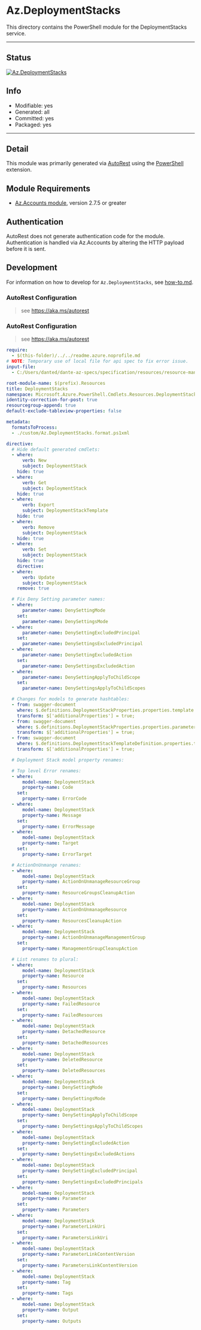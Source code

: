 <!-- region Generated -->
# Az.DeploymentStacks
This directory contains the PowerShell module for the DeploymentStacks service.

---
## Status
[![Az.DeploymentStacks](https://img.shields.io/powershellgallery/v/Az.DeploymentStacks.svg?style=flat-square&label=Az.DeploymentStacks "Az.DeploymentStacks")](https://www.powershellgallery.com/packages/Az.DeploymentStacks/)

## Info
- Modifiable: yes
- Generated: all
- Committed: yes
- Packaged: yes

---
## Detail
This module was primarily generated via [AutoRest](https://github.com/Azure/autorest) using the [PowerShell](https://github.com/Azure/autorest.powershell) extension.

## Module Requirements
- [Az.Accounts module](https://www.powershellgallery.com/packages/Az.Accounts/), version 2.7.5 or greater

## Authentication
AutoRest does not generate authentication code for the module. Authentication is handled via Az.Accounts by altering the HTTP payload before it is sent.

## Development
For information on how to develop for `Az.DeploymentStacks`, see [how-to.md](how-to.md).
<!-- endregion -->

### AutoRest Configuration
> see https://aka.ms/autorest

### AutoRest Configuration
> see https://aka.ms/autorest

``` yaml
require:
  - $(this-folder)/../../readme.azure.noprofile.md
# NOTE: Temporary use of local file for api spec to fix error issue.
input-file:
  - C:/Users/danted/dante-az-specs/specification/resources/resource-manager/Microsoft.Resources/preview/2022-08-01-preview/deploymentStacks.json

root-module-name: $(prefix).Resources
title: DeploymentStacks
namespace: Microsoft.Azure.PowerShell.Cmdlets.Resources.DeploymentStacks
identity-correction-for-post: true
resourcegroup-append: true
default-exclude-tableview-properties: false

metadata:
  formatsToProcess:
  - ./custom/Az.DeploymentStacks.format.ps1xml

directive:
  # Hide default generated cmdlets:
  - where:
      verb: New
      subject: DeploymentStack
    hide: true
  - where:
      verb: Get
      subject: DeploymentStack
    hide: true
  - where:
      verb: Export
      subject: DeploymentStackTemplate
    hide: true
  - where:
      verb: Remove
      subject: DeploymentStack
    hide: true
  - where:
      verb: Set
      subject: DeploymentStack
    hide: true
    directive:
  - where:
      verb: Update
      subject: DeploymentStack
    remove: true

  # Fix Deny Setting parameter names:
  - where:
      parameter-name: DenySettingMode
    set:
      parameter-name: DenySettingsMode
  - where:
      parameter-name: DenySettingExcludedPrincipal
    set:
      parameter-name: DenySettingsExcludedPrincipal
  - where:
      parameter-name: DenySettingExcludedAction
    set:
      parameter-name: DenySettingsExcludedAction
  - where:
      parameter-name: DenySettingApplyToChildScope
    set:
      parameter-name: DenySettingsApplyToChildScopes

  # Changes for models to generate hashtables:
  - from: swagger-document
    where: $.definitions.DeploymentStackProperties.properties.template
    transform: $['additionalProperties'] = true;
  - from: swagger-document
    where: $.definitions.DeploymentStackProperties.properties.parameters
    transform: $['additionalProperties'] = true;
  - from: swagger-document
    where: $.definitions.DeploymentStackTemplateDefinition.properties.template
    transform: $['additionalProperties'] = true;

  # Deployment Stack model property renames:

  # Top level Error renames:
  - where:
      model-name: DeploymentStack
      property-name: Code
    set:
      property-name: ErrorCode
  - where:
      model-name: DeploymentStack
      property-name: Message
    set:
      property-name: ErrorMessage
  - where:
      model-name: DeploymentStack
      property-name: Target
    set:
      property-name: ErrorTarget

  # ActionOnUnmange renames:
  - where:
      model-name: DeploymentStack
      property-name: ActionOnUnmanageResourceGroup
    set:
      property-name: ResourceGroupsCleanupAction
  - where:
      model-name: DeploymentStack
      property-name: ActionOnUnmanageResource
    set:
      property-name: ResourcesCleanupAction
  - where:
      model-name: DeploymentStack
      property-name: ActionOnUnmanageManagementGroup
    set:
      property-name: ManagementGroupCleanupAction

  # List renames to plural:
  - where:
      model-name: DeploymentStack
      property-name: Resource
    set:
      property-name: Resources
  - where:
      model-name: DeploymentStack
      property-name: FailedResource
    set:
      property-name: FailedResources
  - where:
      model-name: DeploymentStack
      property-name: DetachedResource
    set:
      property-name: DetachedResources
  - where:
      model-name: DeploymentStack
      property-name: DeletedResource
    set:
      property-name: DeletedResources
  - where:
      model-name: DeploymentStack
      property-name: DenySettingMode
    set:
      property-name: DenySettingsMode
  - where:
      model-name: DeploymentStack
      property-name: DenySettingApplyToChildScope
    set:
      property-name: DenySettingsApplyToChildScopes
  - where:
      model-name: DeploymentStack
      property-name: DenySettingExcludedAction
    set:
      property-name: DenySettingsExcludedActions
  - where:
      model-name: DeploymentStack
      property-name: DenySettingExcludedPrincipal
    set:
      property-name: DenySettingsExcludedPrincipals  
  - where:
      model-name: DeploymentStack
      property-name: Parameter
    set:
      property-name: Parameters
  - where:
      model-name: DeploymentStack
      property-name: ParameterLinkUri
    set:
      property-name: ParametersLinkUri
  - where:
      model-name: DeploymentStack
      property-name: ParameterLinkContentVersion
    set:
      property-name: ParametersLinkContentVersion
  - where:
      model-name: DeploymentStack
      property-name: Tag
    set:
      property-name: Tags
  - where:
      model-name: DeploymentStack
      property-name: Output
    set:
      property-name: Outputs
```
